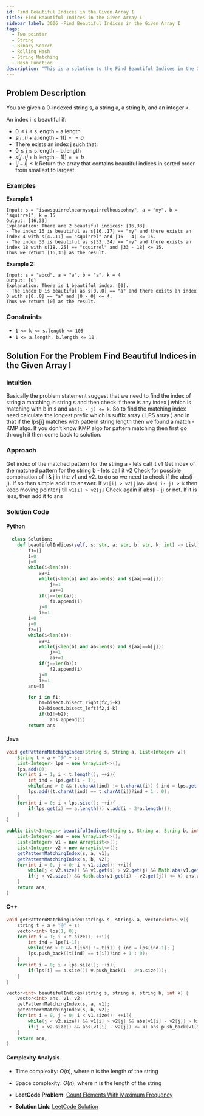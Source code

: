 ```yaml
---
id: Find Beautiful Indices in the Given Array I
title: Find Beautiful Indices in the Given Array I
sidebar_label: 3006 -Find Beautiful Indices in the Given Array I
tags:
  - Two pointer
  - String
  - Binary Search
  - Rolling Hash
  - String Matching
  - Hash Function
description: "This is a solution to the Find Beautiful Indices in the Given Array I problem on LeetCode."
---
```


## Problem Description

You are given a 0-indexed string s, a string a, a string b, and an integer k.

An index i is beautiful if:

- $0 \leq i \leq \text{s.length} - \text{a.length}$
- $s[i..(i + \text{a.length} - 1)] == a$
- There exists an index j such that:
- $0 \leq j \leq \text{s.length} - \text{b.length}$
- $s[j..(j + \text{b.length} - 1)] == b$
- $|j - i| \leq k$
  Return the array that contains beautiful indices in sorted order from smallest to largest.

### Examples

**Example 1:**

```
Input: s = "isawsquirrelnearmysquirrelhouseohmy", a = "my", b = "squirrel", k = 15
Output: [16,33]
Explanation: There are 2 beautiful indices: [16,33].
- The index 16 is beautiful as s[16..17] == "my" and there exists an index 4 with s[4..11] == "squirrel" and |16 - 4| <= 15.
- The index 33 is beautiful as s[33..34] == "my" and there exists an index 18 with s[18..25] == "squirrel" and |33 - 18| <= 15.
Thus we return [16,33] as the result.

```

**Example 2:**

```
Input: s = "abcd", a = "a", b = "a", k = 4
Output: [0]
Explanation: There is 1 beautiful index: [0].
- The index 0 is beautiful as s[0..0] == "a" and there exists an index 0 with s[0..0] == "a" and |0 - 0| <= 4.
Thus we return [0] as the result.

```

### Constraints

- `1 <= k <= s.length <= 105`
- `1 <= a.length, b.length <= 10`

## Solution For the Problem Find Beautiful Indices in the Given Array I

### Intuition

Basically the problem statement suggest that we need to find the index of string a matching in string s and then check if there is any index j which is matching with b in s and `abs(i - j) <= k`.
So to find the matching index need calculate the longest prefix which is suffix array ( LPS array ) and in that if the lps[i] matches with pattern string length then we found a match - KMP algo.
If you don't know KMP algo for pattern matching then first go through it then come back to solution.

### Approach

Get index of the matched pattern for the string a - lets call it v1
Get index of the matched pattern for the string b - lets call it v2
Check for possible combination of i & j in the v1 and v2.
to do so we need to check if the abs(i - j). If so then simple add it to answer.
If `v1[i] > v2[j]&& abs( i- j) > k` then keep moving pointer j till `v1[i] > v2[j]`
Check again if abs(i - j) or not. If it is less, then add it to ans

### Solution Code

#### Python

```py
  class Solution:
    def beautifulIndices(self, s: str, a: str, b: str, k: int) -> List[int]:
        f1=[]
        i=0
        j=0
        while(i<len(s)):
            aa=i
            while(j<len(a) and aa<len(s) and s[aa]==a[j]):
                j+=1
                aa+=1
            if(j==len(a)):
                f1.append(i)
            j=0
            i+=1
        i=0
        j=0
        f2=[]
        while(i<len(s)):
            aa=i
            while(j<len(b) and aa<len(s) and s[aa]==b[j]):
                j+=1
                aa+=1
            if(j==len(b)):
                f2.append(i)
            j=0
            i+=1
        ans=[]

        for i in f1:
            b1=bisect.bisect_right(f2,i+k)
            b2=bisect.bisect_left(f2,i-k)
            if(b1!=b2):
                ans.append(i)
        return ans


```

#### Java

```java
void getPatternMatchingIndex(String s, String a, List<Integer> v){
    String t = a + "@" + s;
    List<Integer> lps = new ArrayList<>();
    lps.add(0);
    for(int i = 1; i < t.length(); ++i){
        int ind = lps.get(i - 1);
        while(ind > 0 && t.charAt(ind) != t.charAt(i)) { ind = lps.get(ind - 1); }
        lps.add((t.charAt(ind) == t.charAt(i))?ind + 1 : 0);
    }
    for(int i = 0; i < lps.size(); ++i){
        if(lps.get(i) == a.length()) v.add(i - 2*a.length());
    }
}

public List<Integer> beautifulIndices(String s, String a, String b, int k) {
    List<Integer> ans = new ArrayList<>();
    List<Integer> v1 = new ArrayList<>();
    List<Integer> v2 = new ArrayList<>();
    getPatternMatchingIndex(s, a, v1);
    getPatternMatchingIndex(s, b, v2);
    for(int i = 0, j = 0; i < v1.size(); ++i){
        while(j < v2.size() && v1.get(i) > v2.get(j) && Math.abs(v1.get(i) - v2.get(j)) > k) j++;
        if(j < v2.size() && Math.abs(v1.get(i) - v2.get(j)) <= k) ans.add(v1.get(i));
    }
    return ans;
}

```

#### C++

```cpp
void getPatternMatchingIndex(string& s, string& a, vector<int>& v){
    string t = a + "@" + s;
    vector<int> lps(1, 0);
    for(int i = 1; i < t.size(); ++i){
        int ind = lps[i-1];
        while(ind > 0 && t[ind] != t[i]) { ind = lps[ind-1]; }
        lps.push_back((t[ind] == t[i])?ind + 1 : 0);
    }
    for(int i = 0; i < lps.size(); ++i){
        if(lps[i] == a.size()) v.push_back(i - 2*a.size());
    }
}

vector<int> beautifulIndices(string s, string a, string b, int k) {
    vector<int> ans, v1, v2;
    getPatternMatchingIndex(s, a, v1);
    getPatternMatchingIndex(s, b, v2);
    for(int i = 0, j = 0; i < v1.size(); ++i){
        while(j < v2.size() && v1[i] > v2[j] && abs(v1[i] - v2[j]) > k) j++;
        if(j < v2.size() && abs(v1[i] - v2[j]) <= k) ans.push_back(v1[i]);
    }
    return ans;
}
```

#### Complexity Analysis

- Time complexity: $O(n)$, where n is the length of the string
- Space complexity: $O(n)$, where n is the length of the string

- **LeetCode Problem**: [ Count Elements With Maximum Frequency](https://leetcode.com/problems/find-beautiful-indices-in-the-given-array-i/description/)

- **Solution Link**: [LeetCode Solution](https://leetcode.com/problems/find-beautiful-indices-in-the-given-array-i/solutions/4561773/c-java-kmp-string-pattern-matching-algo-very-simple)
